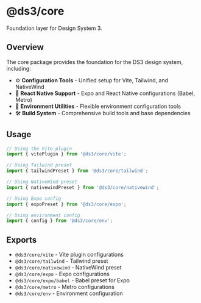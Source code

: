 # @ds3/core

Foundation layer for Design System 3.

## Overview

The core package provides the foundation for the DS3 design system, including:

- ⚙️ **Configuration Tools** - Unified setup for Vite, Tailwind, and NativeWind
- 📱 **React Native Support** - Expo and React Native configurations (Babel, Metro)
- 🔧 **Environment Utilities** - Flexible environment configuration tools
- 🛠️ **Build System** - Comprehensive build tools and base dependencies

## Usage

```js
// Using the Vite plugin
import { vitePlugin } from '@ds3/core/vite';

// Using Tailwind preset
import { tailwindPreset } from '@ds3/core/tailwind';

// Using NativeWind preset
import { nativewindPreset } from '@ds3/core/nativewind';

// Using Expo config
import { expoPreset } from '@ds3/core/expo';

// Using environment config
import { config } from '@ds3/core/env';
```

## Exports

- `@ds3/core/vite` - Vite plugin configurations
- `@ds3/core/tailwind` - Tailwind preset
- `@ds3/core/nativewind` - NativeWind preset
- `@ds3/core/expo` - Expo configurations
- `@ds3/core/expo/babel` - Babel preset for Expo
- `@ds3/core/metro` - Metro configurations
- `@ds3/core/env` - Environment configuration 